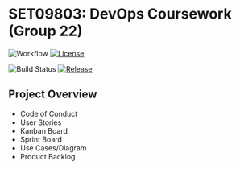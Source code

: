 # SET09803: DevOps Coursework (Group 22)

![Workflow](https://github.com/noritateo/devops-22/actions/workflows/main.yml/badge.svg)
[![License](https://img.shields.io/github/license/noritateo/devops-22.svg?style=flat-square)](https://github.com/noritateo/devops-22/blob/master/LICENSE)

![Build Status](https://img.shields.io/github/actions/workflow/status/noritateo/devops-22/main.yml?branch=develop&style=flat-square)
[![Release](https://img.shields.io/github/release/noritateo/devops-22/all.svg?style=flat-square)](https://github.com/noritateo/devops-22/releases)

## Project Overview

* Code of Conduct
* User Stories
* Kanban Board
* Sprint Board
* Use Cases/Diagram
* Product Backlog